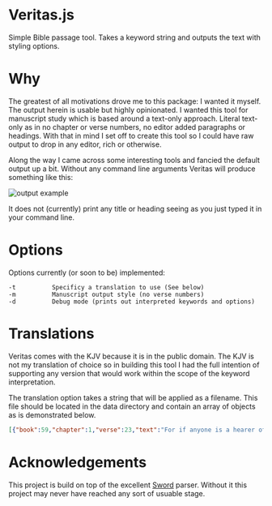 Veritas.js
=======


Simple Bible passage tool.  Takes a keyword string and outputs the text with styling options.  

Why
===
The greatest of all motivations drove me to this package:  I wanted it myself.  The output herein is usable but highly opinionated.  I wanted this tool for manuscript study which is based around a text-only approach.  Literal text-only as in no chapter or verse numbers, no editor added paragraphs or headings.  With that in mind I set off to create this tool so I could have raw output to drop in any editor, rich or otherwise.

Along the way I came across some interesting tools and fancied the default output up a bit.  Without any command line arguments Veritas will produce something like this:

![output example](https://copy.com/IZHIxU1Cgg8IKvoq)

It does not (currently) print any title or heading seeing as you just typed it in your command line.

Options
=====

Options currently (or soon to be) implemented:

```
-t			Specificy a translation to use (See below)
-m			Manuscript output style (no verse numbers)
-d			Debug mode (prints out interpreted keywords and options)
```

Translations
============

Veritas comes with the KJV because it is in the public domain.  The KJV is not my translation of choice so in building this tool I had the full intention of supporting any version that would work within the scope of the keyword interpretation.

The translation option takes a string that will be applied as a filename.  This file should be located in the data directory and contain an array of objects as is demonstrated below.

```json
[{"book":59,"chapter":1,"verse":23,"text":"For if anyone is a hearer of the word and not a doer, he is like a man who looks intently at his natural face in a mirror."},{"book":59,"chapter":1,"verse":24,"text":"For he looks at himself and goes away and at once forgets what he was like."},{"book":59,"chapter":1,"verse":25,"text":"But the one who looks into the perfect law, the law of liberty, and perseveres, being no hearer who forgets but a doer who acts, he will be blessed in his doing."}]
```

Acknowledgements
================

This project is build on top of the excellent [Sword](https://github.com/knownasilya/sword) parser.  Without it this project may never have reached any sort of usuable stage.